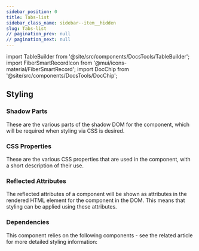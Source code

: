 ```yaml
---
sidebar_position: 0
title: Tabs-list
sidebar_class_name: sidebar--item__hidden
slug: Tabs-list
// pagination_prev: null
// pagination_next: null
---
```


import TableBuilder from '@site/src/components/DocsTools/TableBuilder';
import FiberSmartRecordIcon from '@mui/icons-material/FiberSmartRecord';
import DocChip from '@site/src/components/DocsTools/DocChip';

<DocChip tooltipText="This component will render with a shadow DOM, an API built into the browser that facilitates encapsulation." label="Shadow" target="_blank" clickable={false} iconName='shadow' />

<DocChip tooltipText="The name of the web component that will render in the DOM." label="bbj-tabs-list" clickable={false} iconName='code'/>

## Styling

### Shadow Parts
These are the various parts of the shadow DOM for the component, which will be required when styling via CSS is desired.
<TableBuilder tag='bbj-tabs-list' table="parts"/>

### CSS Properties

  These are the various CSS properties that are used in the component, with a short description of their use.
  
  <TableBuilder tag='bbj-tabs-list' table="properties"/>

### Reflected Attributes

  The reflected attributes of a component will be shown as attributes in the rendered HTML element for the component in the DOM. This means that styling can be applied using these attributes.
  
  <TableBuilder tag='bbj-tabs-list' table="reflects"/>

### Dependencies

  This component relies on the following components - see the related article for more detailed styling information:
  
  <TableBuilder tag='bbj-tabs-list' table="dependencies"/>
